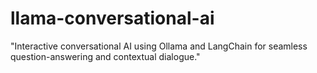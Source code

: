 # llama-conversational-ai
"Interactive conversational AI using Ollama and LangChain for seamless question-answering and contextual dialogue."
